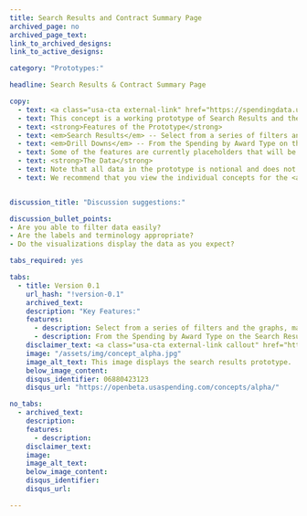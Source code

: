 ```yaml
---
title: Search Results and Contract Summary Page
archived_page: no
archived_page_text:
link_to_archived_designs:
link_to_active_designs:

category: "Prototypes:"

headline: Search Results & Contract Summary Page

copy:
  - text: <a class="usa-cta external-link" href="https://spendingdata.us/" target="_blank">Access the Prototype</a>
  - text: This concept is a working prototype of Search Results and the Contract Summary pages. The DATA Act team is publishing this minimum viable product to give the public the opportunity to provide feedback on the design of the future USAspending.gov site.
  - text: <strong>Features of the Prototype</strong>
  - text: <em>Search Results</em> -- Select from a series of filters and the graphs, maps, and tables adjust to reflect the results from the selected filters.  
  - text: <em>Drill Downs</em> -- From the Spending by Award Type on the Search Results, you can drill down to data about specific Contracts.
  - text: Some of the features are currently placeholders that will be implemented at a later date as the team develops the future USAspending.gov platform.
  - text: <strong>The Data</strong>
  - text: Note that all data in the prototype is notional and does not represent actual spending data. Currently, the data includes a small subset of awards data and a small subset of financial data from select DATA Act Broker submissions.
  - text: We recommend that you view the individual concepts for the <a class="usa-cta" href="../search-results">search results page</a> and the <a class="usa-cta" href="../contract-summary">contract summary</a> to better understand the intended functionality.


discussion_title: "Discussion suggestions:"

discussion_bullet_points:
- Are you able to filter data easily?
- Are the labels and terminology appropriate?
- Do the visualizations display the data as you expect?

tabs_required: yes

tabs:
  - title: Version 0.1
    url_hash: "!version-0.1"
    archived_text:
    description: "Key Features:"
    features:
      - description: Select from a series of filters and the graphs, maps, and tables adjust to reflect the results from the selected filters.
      - description: From the Spending by Award Type on the Search Results, you can drill down to data about specific Contracts.
    disclaimer_text: <a class="usa-cta external-link callout" href="https://spendingdata.us" target="_blank">View the interactive prototype</a>
    image: "/assets/img/concept_alpha.jpg"
    image_alt_text: This image displays the search results prototype.
    below_image_content:
    disqus_identifier: 06880423123
    disqus_url: "https://openbeta.usaspending.com/concepts/alpha/"

no_tabs:
  - archived_text:
    description:
    features:
      - description:
    disclaimer_text:
    image:
    image_alt_text:
    below_image_content:
    disqus_identifier:
    disqus_url:

---
```

